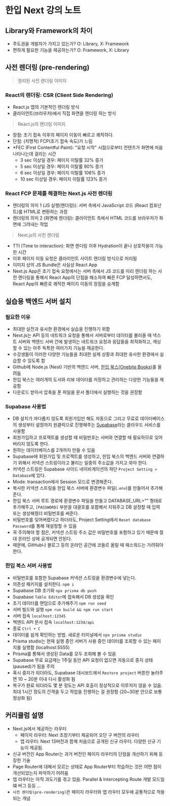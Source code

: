 # 한입 Next 강의 노트

## Library와 Framework의 차이

- 주도권을 개발자가 가지고 있는가? O: Library, X: Framework
- 편하게 필요한 기능을 제공하는가? O: Framework, X: Library

## 사전 렌더링 (pre-rendering)

> 정리된 사전 렌더링 이미지

### React의 렌더링: CSR (Client Side Rendering)

- React.js 앱의 기본적인 렌더링 방식
- 클라이언트(브라우저)에서 직접 화면을 렌더링 하는 방식

> React.js의 렌더링 이미지

- 장점: 초기 접속 이후의 페이지 이동이 빠르고 쾌적하다.
- 단점: (치명적) FCP(초기 접속 속도)가 느림
- \*FEC (First Contentful Paint): "요청 시작" 시점으로부터 컨텐츠가 화면에 처음 나타나는데 걸리는 시간
  - 3 sec 이상일 경우: 페이지 이탈률 32% 증가
  - 5 sec 이상일 경우: 페이지 이탈률 90% 증가
  - 6 sec 이상일 경우: 페이지 이탈률 106% 증가
  - 10 sec 이상일 경우: 페이지 이탈률 123% 증가

### React FCP 문제를 해결하는 Next.js 사전 렌더링

- 렌더링의 의미 1 (JS 실행(렌더링)): 서버 측에서 JavaScript 코드 (React 컴포넌트)를 HTML로 변환하는 과정
- 렌더링의 의미 2 (화면에 렌더링): 클라이언트 측에서 HTML 코드를 브라우저가 화면에 그려내는 작업

> Next.js의 사전 렌더링

- TTI (Time to interaction): 화면 렌디링 이후 Hydration이 끝나 상호작용이 가능한 시간
- 이후 페이지 이동 요청은 클라이언트 사이트 렌더링 방식으로 처리됨
- 이미지 상의 JS Bundle은 사실상 React App
- Next.js App은 초기 접속 요청에서는 서버 측에서 JS 코드를 미리 렌더링 하는 사전 렌더링을 통해서 React App의 단점을 해소하여 빠른 FCP 달성하면서도, React App의 빠른로 쾌적한 페이지 이동의 장점을 승계함

## 실습용 백엔드 서버 설치

### 필요한 이유

- 최대한 실전과 유사한 환경에서 실습을 진행하기 위함
- Next.js는 API 등의 네트워크 요청을 통해서 서버로부터 데이터를 불러올 때 넥스트 서버와 백엔드 서버 간에 발생하는 네트워크 요청과 응답들을 최적화하고, 캐싱할 수 있는 아주 독특한 여러가지 기능을 제공한다.
- 수강생들이 이러한 다양한 기능들을 최대한 실제 상황과 최대한 유사한 환경에서 실습할 수 있도록 함
- Github에 Node.js (Nest) 기반의 백엔드 서버, [한입 북스(Onebite Books)](https://github.com/winterlood/onebite-books-server)를 올려둠
- 한입 북스는 여러개의 도서와 리뷰 데이터를 저장하고 관리하는 다양한 기능들을 제공함
- 다운로드 받아서 압축을 푼 파일을 문서 폴더에서 실행하는 것을 권장함

### Supabase 사용법

- DB 설치가 까다롭지 않도록 회원가입만 해도 자동으로 그리고 무료로 데이터베이스의 생성부터 설정까지 원클릭으로 진행해주는 [Supabase](https://supabase.com/)라는 클라우드 서비스를 사용함
- 회원가입하고 프로젝트를 생성할 때 비밀번호는 서버와 연결할 때 필요하므로 잊어버리지 않도록 한다.
- 원하는 데이터베이스를 2개까지 만들 수 있음
- Supabase에 회원가입 및 프로젝트를 생성하고, 한입 북스의 백엔드 서버와 연결하기 위해서 커넥션 스트링이라고 불리는 일종의 주소값을 가지고 와야 한다.
- 커넥션 스트링은 Supabase 사이드 네이비게이션의 하단 `Project Setting > Database`에 있다.
- Mode: transaction에서 Session 모드로 변경해준다.
- 복사한 커넥션 스트링을 한입 북스 서버에 환경변수 파일(`.env`)를 만들어서 추가해 준다.
- 한입 북스 서버 루트 경로에 환경변수 파일을 만들고 DATABASE_URL="" 형태로 추가해주고, `[PASSWORD]` 부분을 대괄호를 포함해서 지워주고 DB 설정할 때 입력 또는 생성해줬더 비밀번호를 써준다.
- 비밀번호를 잊어버렸다고 하더라도, Project Setting에서 `Reset database Password`를 통해 재설정할 수 있음
- 꼭 주의해야 할 점은, 커넥션 스트링 주소 값은 비밀번호를 포함하고 있기 때문에 절대 온라인 상에 공개되면 안된다.
- 때문에, GitHub나 블로그 등의 온라인 공간에 코들르 올릴 때 패스워드는 가려줘야 한다.

### 한입 북스 서버 사용법

- 비밀번호를 포함한 Supabase 커넥션 스트링을 환경변수에 넣는다.
- 의존성 패키지를 설치한다. `npm i`
- Supabase DB 초기화 `npx prisma db push`
- Supabase `Table Editor`에 접속해서 DB 생성을 확인
- 초기 데이터를 랜덤으로 추가해주기 `npm run seed`
- 서버 빌드와 실행 `npm run build && npm run start`
- 서버 접속 `localhost:12345`
- 백엔드 API 문서 접속 `localhost:1234/api`
- 종료 `Ctrl + C`
- 데이터를 쉽게 확인하는 방법. 새로운 터미널에서 `npx prisma studio`
- Prisma studio는 현재 실행 중인 서버가 사용 중인 데이터를 조회할 수 있는 페이지를 실행함 (localhost:5555)
- Prisma를 통해서 생성된 Data를 모두 조회해 볼 수 있음
- Supabase 무료 요금제는 1주일 동안 API 요청이 없으면 자동으로 중지 상태(paused)가 됨을 주의
- 혹시 중지가 되더라도, Supabase 대시보드에서 `Restore project` 버튼만 눌러주면 10 ~ 20분 이내 다시 활성화 됨
- 복구가 완료 되더라도 몇 분 정도는 API 호출이 정상적으로 이루저지 않을 수 있음. 최대 1시간 정도의 간격을 두고 작업을 진행하는 걸 권장함 (20~30분 안으로 보통 정상화 됨)

## 커리큘럼 설명

- Next.js에서 제공하는 라우터
  - 페이지 라우터: Next 초창기부터 제공되어 오던 구 버전의 라우터
  - 앱 라우터: Next 13버전과 함께 처음으로 공개된 신규 라우터. 다양한 신규 기능이 제공됨.
- 신규 버전인 App Router는 과거 버전인 페이지 라우터의 단점을 개선하기 위해 등장한 기술
- Page Router에 대해서 모르는 상태로 App Router부터 학습하는 것은 어떤 점이 개선되었는지 파악하기 어려움
- 앱 라우터는 아직 과도기를 겪고 있음. Parallel & Intercepting Route 개발 모드일 떄 버그 등등 ...
- `사전 렌더링(pre-rendering)`은 페이지 라우터와 앱 라우터 모두에 공통적으로 적용되는 개념
